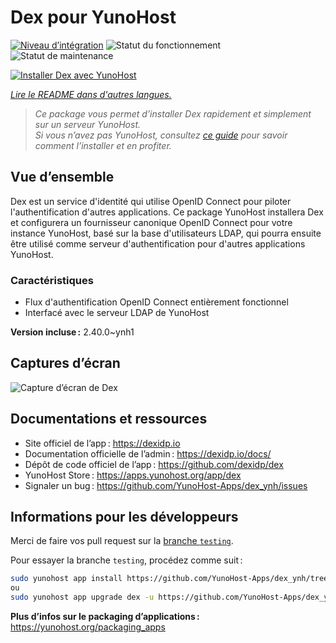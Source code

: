 <!--
Nota bene : ce README est automatiquement généré par <https://github.com/YunoHost/apps/tree/master/tools/readme_generator>
Il NE doit PAS être modifié à la main.
-->

# Dex pour YunoHost

[![Niveau d’intégration](https://dash.yunohost.org/integration/dex.svg)](https://ci-apps.yunohost.org/ci/apps/dex/) ![Statut du fonctionnement](https://ci-apps.yunohost.org/ci/badges/dex.status.svg) ![Statut de maintenance](https://ci-apps.yunohost.org/ci/badges/dex.maintain.svg)

[![Installer Dex avec YunoHost](https://install-app.yunohost.org/install-with-yunohost.svg)](https://install-app.yunohost.org/?app=dex)

*[Lire le README dans d'autres langues.](./ALL_README.md)*

> *Ce package vous permet d’installer Dex rapidement et simplement sur un serveur YunoHost.*  
> *Si vous n’avez pas YunoHost, consultez [ce guide](https://yunohost.org/install) pour savoir comment l’installer et en profiter.*

## Vue d’ensemble

Dex est un service d'identité qui utilise OpenID Connect pour piloter l'authentification d'autres applications.
Ce package YunoHost installera Dex et configurera un fournisseur canonique OpenID Connect pour votre instance YunoHost, basé sur la base d'utilisateurs LDAP, qui pourra ensuite être utilisé comme serveur d'authentification pour d'autres applications YunoHost.

### Caractéristiques

- Flux d'authentification OpenID Connect entièrement fonctionnel
- Interfacé avec le serveur LDAP de YunoHost

**Version incluse :** 2.40.0~ynh1

## Captures d’écran

![Capture d’écran de Dex](./doc/screenshots/Dex_screenshot.png)

## Documentations et ressources

- Site officiel de l’app : <https://dexidp.io>
- Documentation officielle de l’admin : <https://dexidp.io/docs/>
- Dépôt de code officiel de l’app : <https://github.com/dexidp/dex>
- YunoHost Store : <https://apps.yunohost.org/app/dex>
- Signaler un bug : <https://github.com/YunoHost-Apps/dex_ynh/issues>

## Informations pour les développeurs

Merci de faire vos pull request sur la [branche `testing`](https://github.com/YunoHost-Apps/dex_ynh/tree/testing).

Pour essayer la branche `testing`, procédez comme suit :

```bash
sudo yunohost app install https://github.com/YunoHost-Apps/dex_ynh/tree/testing --debug
ou
sudo yunohost app upgrade dex -u https://github.com/YunoHost-Apps/dex_ynh/tree/testing --debug
```

**Plus d’infos sur le packaging d’applications :** <https://yunohost.org/packaging_apps>
